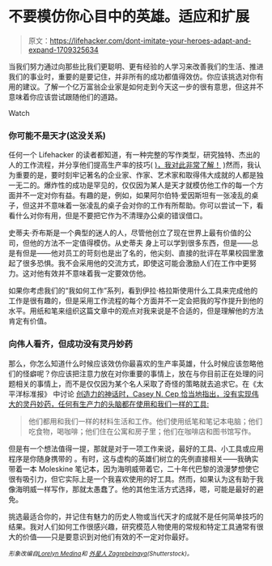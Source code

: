 # 不要模仿你心目中的英雄。适应和扩展

> 原文：<https://lifehacker.com/dont-imitate-your-heroes-adapt-and-expand-1709325634>

当我们努力通过向那些比我们更聪明、更有经验的人学习来改善我们的生活、推进我们的事业时，重要的是要记住，并非所有的成功都值得效仿。你应该挑选对你有用的建议。了解一个亿万富翁企业家是如何走到今天这一步的很有意思，但这并不意味着你应该尝试跟随他们的道路。

Watch

### 你可能不是天才(这没关系)

任何一个 Lifehacker 的读者都知道，有一种完整的写作类型，研究独特、杰出的人的工作流程，并分享他们提高生产率的技巧( [)，我对此非常了解！](http://lifehacker.com/howiwork#_ga=1.149471603.410417895.1430444016) )然而，我认为重要的是，要时刻牢记著名的企业家、作家、艺术家和取得伟大成就的人都是独一无二的。爆炸性的成功是罕见的，仅仅因为某人是天才就模仿他工作的每一个方面并不一定对你有益。有趣的是，例如，如果阿尔伯特·爱因斯坦有一张凌乱的桌子，但这并不意味着一张凌乱的桌子会对你的工作有所帮助。你可以尝试一下，看看什么对你有用，但是不要把它作为不清理办公桌的错误借口。

史蒂夫·乔布斯是一个典型的迷人的人，尽管他创立了现在世界上最有价值的公司，但他的方法不一定值得模仿。从史蒂夫 身上可以学到很多东西，但是——总是有但是——他对员工的苛刻也是出了名的，他尖刻、直接的批评在苹果校园里激起了很多恐惧。我不会采用他的交流方式，即使这可能会激励人们在工作中更努力。这对他有效并不意味着我一定要效仿他。

如果你考虑我们的“我如何工作”系列，看到伊拉·格拉斯使用什么工具来完成他的工作是很有趣的，但是采用工作流程的每个方面并不一定会把我的写作提升到他的水平。用纸和笔来组织这篇文章中的观点对我来说是不合适的，但是理解他的方法肯定有价值。

### 向伟人看齐，但成功没有灵丹妙药

那么，你怎么知道什么时候应该效仿你最喜欢的生产率英雄，什么时候应该忽略他们的怪癖呢？你应该把注意力放在对你重要的事情上，放在与你目前正在处理的问题相关的事情上，而不是仅仅因为某个名人采取了奇怪的策略就去追求它。在《太平洋标准报》 中讨论 [创造力的神话时，Casey N. Cep 恰当地指出，没有实现伟大的灵丹妙药，任何有生产力的头脑都在使用和我们一样的工具:](http://www.psmag.com/books-and-culture/myth-artists-creative-routine-79123)

> 他们都用和我们一样的材料生活和工作。他们使用纸笔和笔记本电脑；他们吃食物，喝咖啡；他们住在公寓和房子里；他们在咖啡店和图书馆写作。

但是有一个想法值得一提，那就是对于一项工作来说，最好的工具、小工具或应用程序是你随身携带的 。有时，这与虚构的英雄们树立的先例直接相关——我确实带着一本 Moleskine 笔记本，因为海明威带着它，二十年代巴黎的浪漫梦想使它很有吸引力，但它实际上是一个我喜欢使用的好工具。然而，如果认为这有助于我像海明威一样写作，那就太愚蠢了。他的其他生活方式选择，嗯，可能是最好的避免。

挑选最适合你的，并记住有魅力的历史人物或当代天才的成就不是任何简单技巧的结果。我对人们如何工作很感兴趣，研究模范人物使用的常规和特定工具通常有很大的价值——只是要意识到对他们有效的不一定对你最好。

<small>*形象改编自*</small>[<small>*Lorelyn Medina*</small>](http://www.shutterstock.com/pic-177117968/stock-vector-illustration-of-little-kids-doing-some-research-in-the-experiment-room.html?src=YEpw5TNSpokLvLEFEx0vlQ-1-69)<small>*和*</small> [<small>*外星人 Zagrebelnaya*</small>](http://www.shutterstock.com/pic-225710638/stock-vector-portrait-of-a-scientist-showing-language.html?src=A2n8tdFWuXdLZNlV8RduvA-1-33)<small>*(Shutterstock)。*</small>